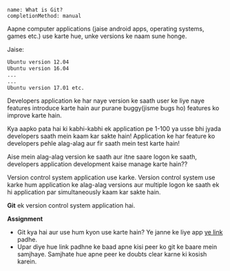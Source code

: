 ```ngMeta
name: What is Git?
completionMethod: manual
```

Aapne computer applications (jaise android apps, operating systems, games etc.) use karte hue, unke versions ke naam sune honge.

Jaise:
```bash
Ubuntu version 12.04
Ubuntu version 16.04
...
...
Ubuntu version 17.01 etc.
```

Developers application ke har naye version ke saath user ke liye naye features introduce karte hain aur purane buggy(jisme bugs ho) features ko improve karte hain.

Kya aapko pata hai ki kabhi-kabhi ek application pe 1-100 ya usse bhi jyada developers saath mein kaam kar sakte hain!
Application ke har feature ko developers pehle alag-alag aur fir saath mein test karte hain!

Aise mein alag-alag version ke saath aur itne saare logon ke saath, developers application development kaise manage karte hain??

Version control system application use karke. Version control system use karke hum application ke alag-alag versions aur multiple logon ke saath ek hi application par simultaneously kaam kar sakte hain.

**Git** ek version control system application hai.

**Assignment**

- Git kya hai aur use hum kyon use karte hain? Ye janne ke liye app [ye link](https://www.quora.com/What-is-git-and-why-should-I-use-it) padhe.
- Upar diye hue link padhne ke baad apne kisi peer ko git ke baare mein samjhaye. Samjhate hue apne peer ke doubts clear karne ki kosish karein.


